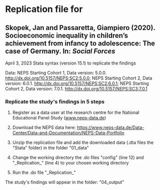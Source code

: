 # Replication file for 
## Skopek, Jan and Passaretta, Giampiero (2020). Socioeconomic inequality in children’s achievement from infancy to adolescence: The case of Germany. In: _Social Forces_

April 3, 2023
Stata syntax (version 15.1) to replicate the findings

Data: 
NEPS Starting Cohort 1, Data version: 5.0.0. http://dx.doi.org/10.5157/NEPS:SC2:5.0.0;
NEPS Starting Cohort 2, Data version: 6.0.1. http://dx.doi.org/10.5157/NEPS:SC2:6.0.1;
NEPS Starting Cohort 2, Data version: 7.0.1. http://dx.doi.org/10.5157/NEPS:SC3:7.0.1

### Replicate the study's findings in 5 steps

1. Register as a data user at the research centre for the National Educational Panel Study (www.neps-data.de)
	
2. Download the NEPS data here: https://www.neps-data.de/Data-Center/Data-and-Documentation/NEPS-Data-Portfolio

3. Unzip the replication file and add the downloaded data (.dta files the "Stata" folder) in the folder "01_data"

4. Change the working directory the .do files "config" (line 12) and "\_Replication_\" (line 4) to your chosen working directory

5. Run the .do file "\_Replication_\"

The study's findings will appear in the folder: "04_output"
